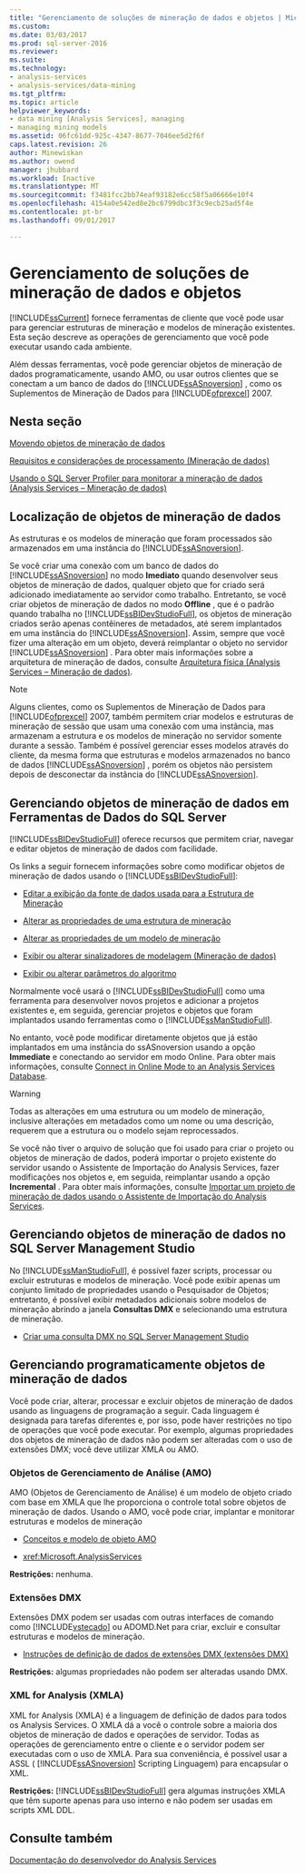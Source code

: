 ```yaml
---
title: "Gerenciamento de soluções de mineração de dados e objetos | Microsoft Docs"
ms.custom: 
ms.date: 03/03/2017
ms.prod: sql-server-2016
ms.reviewer: 
ms.suite: 
ms.technology:
- analysis-services
- analysis-services/data-mining
ms.tgt_pltfrm: 
ms.topic: article
helpviewer_keywords:
- data mining [Analysis Services], managing
- managing mining models
ms.assetid: 06fc61dd-925c-4347-8677-7046ee5d2f6f
caps.latest.revision: 26
author: Minewiskan
ms.author: owend
manager: jhubbard
ms.workload: Inactive
ms.translationtype: MT
ms.sourcegitcommit: f3481fcc2bb74eaf93182e6cc58f5a06666e10f4
ms.openlocfilehash: 4154a0e542ed8e2bc6799dbc3f3c9ecb25ad5f4e
ms.contentlocale: pt-br
ms.lasthandoff: 09/01/2017

---
```

# <a name="management-of-data-mining-solutions-and-objects"></a>Gerenciamento de soluções de mineração de dados e objetos
  [!INCLUDE[ssCurrent](../../includes/sscurrent-md.md)] fornece ferramentas de cliente que você pode usar para gerenciar estruturas de mineração e modelos de mineração existentes. Esta seção descreve as operações de gerenciamento que você pode executar usando cada ambiente.  
  
 Além dessas ferramentas, você pode gerenciar objetos de mineração de dados programaticamente, usando AMO, ou usar outros clientes que se conectam a um banco de dados do [!INCLUDE[ssASnoversion](../../includes/ssasnoversion-md.md)] , como os Suplementos de Mineração de Dados para [!INCLUDE[ofprexcel](../../includes/ofprexcel-md.md)] 2007.  
  
## <a name="in-this-section"></a>Nesta seção  
 [Movendo objetos de mineração de dados](../../analysis-services/data-mining/moving-data-mining-objects.md)  
  
 [Requisitos e considerações de processamento &#40;Mineração de dados&#41;](../../analysis-services/data-mining/processing-requirements-and-considerations-data-mining.md)  
  
 [Usando o SQL Server Profiler para monitorar a mineração de dados &#40;Analysis Services – Mineração de dados&#41;](../../analysis-services/data-mining/using-sql-server-profiler-to-monitor-data-mining-analysis-services-data-mining.md)  
  
## <a name="location-of-data-mining-objects"></a>Localização de objetos de mineração de dados  
 As estruturas e os modelos de mineração que foram processados são armazenados em uma instância do [!INCLUDE[ssASnoversion](../../includes/ssasnoversion-md.md)].  
  
 Se você criar uma conexão com um banco de dados do [!INCLUDE[ssASnoversion](../../includes/ssasnoversion-md.md)] no modo **Imediato** quando desenvolver seus objetos de mineração de dados, qualquer objeto que for criado será adicionado imediatamente ao servidor como trabalho. Entretanto, se você criar objetos de mineração de dados no modo **Offline** , que é o padrão quando trabalha no [!INCLUDE[ssBIDevStudioFull](../../includes/ssbidevstudiofull-md.md)], os objetos de mineração criados serão apenas contêineres de metadados, até serem implantados em uma instância do [!INCLUDE[ssASnoversion](../../includes/ssasnoversion-md.md)]. Assim, sempre que você fizer uma alteração em um objeto, deverá reimplantar o objeto no servidor [!INCLUDE[ssASnoversion](../../includes/ssasnoversion-md.md)] . Para obter mais informações sobre a arquitetura de mineração de dados, consulte [Arquitetura física &#40;Analysis Services – Mineração de dados&#41;](../../analysis-services/data-mining/physical-architecture-analysis-services-data-mining.md).  
  
> [!NOTE]  
>  Alguns clientes, como os Suplementos de Mineração de Dados para [!INCLUDE[ofprexcel](../../includes/ofprexcel-md.md)] 2007, também permitem criar modelos e estruturas de mineração de sessão que usam uma conexão com uma instância, mas armazenam a estrutura e os modelos de mineração no servidor somente durante a sessão. Também é possível gerenciar esses modelos através do cliente, da mesma forma que estruturas e modelos armazenados no banco de dados [!INCLUDE[ssASnoversion](../../includes/ssasnoversion-md.md)] , porém os objetos não persistem depois de desconectar da instância do [!INCLUDE[ssASnoversion](../../includes/ssasnoversion-md.md)].  
  
## <a name="managing-data-mining-objects-in-sql-server-data-tools"></a>Gerenciando objetos de mineração de dados em Ferramentas de Dados do SQL Server  
 [!INCLUDE[ssBIDevStudioFull](../../includes/ssbidevstudiofull-md.md)] oferece recursos que permitem criar, navegar e editar objetos de mineração de dados com facilidade.  
  
 Os links a seguir fornecem informações sobre como modificar objetos de mineração de dados usando o [!INCLUDE[ssBIDevStudioFull](../../includes/ssbidevstudiofull-md.md)]:  
  
-   [Editar a exibição da fonte de dados usada para a Estrutura de Mineração](../../analysis-services/data-mining/edit-the-data-source-view-used-for-a-mining-structure.md)  
  
-   [Alterar as propriedades de uma estrutura de mineração](../../analysis-services/data-mining/change-the-properties-of-a-mining-structure.md)  
  
-   [Alterar as propriedades de um modelo de mineração](../../analysis-services/data-mining/change-the-properties-of-a-mining-model.md)  
  
-   [Exibir ou alterar sinalizadores de modelagem &#40;Mineração de dados&#41;](../../analysis-services/data-mining/view-or-change-modeling-flags-data-mining.md)  
  
-   [Exibir ou alterar parâmetros do algoritmo](../../analysis-services/data-mining/view-or-change-algorithm-parameters.md)  
  
 Normalmente você usará o [!INCLUDE[ssBIDevStudioFull](../../includes/ssbidevstudiofull-md.md)] como uma ferramenta para desenvolver novos projetos e adicionar a projetos existentes e, em seguida, gerenciar projetos e objetos que foram implantados usando ferramentas como o [!INCLUDE[ssManStudioFull](../../includes/ssmanstudiofull-md.md)].  
  
 No entanto, você pode modificar diretamente objetos que já estão implantados em uma instância do ssASnoversion usando a opção **Immediate** e conectando ao servidor em modo Online. Para obter mais informações, consulte [Connect in Online Mode to an Analysis Services Database](../../analysis-services/multidimensional-models/connect-in-online-mode-to-an-analysis-services-database.md).  
  
> [!WARNING]  
>  Todas as alterações em uma estrutura ou um modelo de mineração, inclusive alterações em metadados como um nome ou uma descrição, requerem que a estrutura ou o modelo sejam reprocessados.  
  
 Se você não tiver o arquivo de solução que foi usado para criar o projeto ou objetos de mineração de dados, poderá importar o projeto existente do servidor usando o Assistente de Importação do Analysis Services, fazer modificações nos objetos e, em seguida, reimplantar usando a opção **Incremental** . Para obter mais informações, consulte [Importar um projeto de mineração de dados usando o Assistente de Importação do Analysis Services](../../analysis-services/data-mining/import-a-data-mining-project-using-the-analysis-services-import-wizard.md).  
  
## <a name="managing-data-mining-objects-in-sql-server-management-studio"></a>Gerenciando objetos de mineração de dados no SQL Server Management Studio  
 No [!INCLUDE[ssManStudioFull](../../includes/ssmanstudiofull-md.md)], é possível fazer scripts, processar ou excluir estruturas e modelos de mineração. Você pode exibir apenas um conjunto limitado de propriedades usando o Pesquisador de Objetos; entretanto, é possível exibir metadados adicionais sobre modelos de mineração abrindo a janela **Consultas DMX** e selecionando uma estrutura de mineração.  
  
-   [Criar uma consulta DMX no SQL Server Management Studio](../../analysis-services/data-mining/create-a-dmx-query-in-sql-server-management-studio.md)  
  
## <a name="managing-data-mining-objects-programmatically"></a>Gerenciando programaticamente objetos de mineração de dados  
 Você pode criar, alterar, processar e excluir objetos de mineração de dados usando as linguagens de programação a seguir. Cada linguagem é designada para tarefas diferentes e, por isso, pode haver restrições no tipo de operações que você pode executar. Por exemplo, algumas propriedades dos objetos de mineração de dados não podem ser alteradas com o uso de extensões DMX; você deve utilizar XMLA ou AMO.  
  
### <a name="analysis-management-objects-amo"></a>Objetos de Gerenciamento de Análise (AMO)  
 AMO (Objetos de Gerenciamento de Análise) é um modelo de objeto criado com base em XMLA que lhe proporciona o controle total sobre objetos de mineração de dados. Usando o AMO, você pode criar, implantar e monitorar estruturas e modelos de mineração  
  
-   [Conceitos e modelo de objeto AMO](../../analysis-services/multidimensional-models/analysis-management-objects/amo-concepts-and-object-model.md)  
  
-   <xref:Microsoft.AnalysisServices>  
  
 **Restrições:** nenhuma.  
  
### <a name="data-mining-extensions-dmx"></a>Extensões DMX  
 Extensões DMX podem ser usadas com outras interfaces de comando como [!INCLUDE[vstecado](../../includes/vstecado-md.md)] ou ADOMD.Net para criar, excluir e consultar estruturas e modelos de mineração.  
  
-   [Instruções de definição de dados de extensões DMX &#40;extensões DMX&#41;](../../dmx/dmx-statements-data-definition.md)  
  
 **Restrições:** algumas propriedades não podem ser alteradas usando DMX.  
  
### <a name="xml-for-analysis-xmla"></a>XML for Analysis (XMLA)  
 XML for Analysis (XMLA) é a linguagem de definição de dados para todos os Analysis Services. O XMLA dá a você o controle sobre a maioria dos objetos de mineração de dados e operações de servidor. Todas as operações de gerenciamento entre o cliente e o servidor podem ser executadas com o uso de XMLA. Para sua conveniência, é possível usar a ASSL ( [!INCLUDE[ssASnoversion](../../includes/ssasnoversion-md.md)] Scripting Linguagem) para encapsular o XML.  
  
 **Restrições:** [!INCLUDE[ssBIDevStudioFull](../../includes/ssbidevstudiofull-md.md)] gera algumas instruções XMLA que têm suporte apenas para uso interno e não podem ser usadas em scripts XML DDL.  
  
## <a name="see-also"></a>Consulte também  
 [Documentação do desenvolvedor do Analysis Services](../../analysis-services/analysis-services-developer-documentation.md)  
  
  

